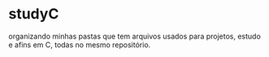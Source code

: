 # studyC
organizando minhas pastas que tem arquivos usados para projetos, estudo e afins em C, todas no mesmo repositório.
